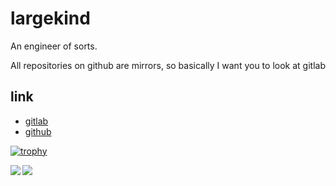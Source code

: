 # largekind

An engineer of sorts.

All repositories on github are mirrors, so basically I want you to look at gitlab

## link
- [gitlab](https://gitlab.com/largekind)
- [github](https://github.com/largekind)

[![trophy](https://github-profile-trophy.vercel.app/?username=largekind)](https://github.com/ryo-ma/github-profile-trophy)

<a href="https://github.com/anuraghazra/github-readme-stats">
  <img align="left" src="https://github-readme-stats.vercel.app/api?username=largekind&count_private=true&show_icons=true" />
</a>
<a href="https://github.com/anuraghazra/github-readme-stats">
  <img align="left" src="https://github-readme-stats.vercel.app/api/top-langs/?username=largekind" />
</a>

